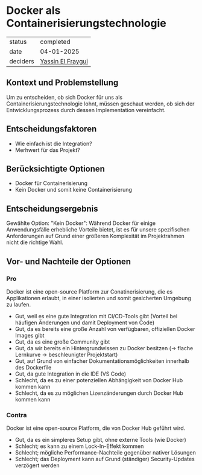 # Docker als Containerisierungstechnologie

|          |                                                            |
| -------- | ---------------------------------------------------------- |
| status   | completed                                                |
| date     | 04-01-2025                                                 |
| deciders | [Yassin El Fraygui](https://github.com/Yasabi04) |

## Kontext und Problemstellung

Um zu entscheiden, ob sich Docker für uns als Containerisierungstechnologie lohnt, müssen geschaut werden, ob sich der Entwicklungsprozess durch dessen Implementation vereinfacht.

## Entscheidungsfaktoren

- Wie einfach ist die Integration?
- Merhwert für das Projekt?

## Berücksichtigte Optionen

- Docker für Containerisierung
- Kein Docker und somit keine Containerisierung

## Entscheidungsergebnis

Gewählte Option: "Kein Docker": Während Docker für einige Anwendungsfälle erhebliche Vorteile bietet, ist es für unsere spezifischen Anforderungen auf Grund einer größeren Komplexität im Projektrahmen nicht die richtige Wahl.

## Vor- und Nachteile der Optionen

### Pro

Docker ist eine open-source Platform zur Conatinerisierung, die es Applikationen erlaubt, in einer isolierten und somit gesicherten Umgebung zu laufen.

- Gut, weil es eine gute Integration mit CI/CD-Tools gibt (Vorteil bei häufigen Änderungen und damit Deployment von Code)
- Gut, da es bereits eine große Anzahl von verfügbaren, offiziellen Docker Images gibt
- Gut, da es eine große Community gibt
- Gut, da wir bereits ein Hintergrundwissen zu Docker besitzen (-> flache Lernkurve -> beschleunigter Projektstart)
- Gut, auf Grund von einfacher Dokumentationsmöglichkeiten innerhalb des Dockerfile
- Gut, da gute Integration in die IDE (VS Code)
- Schlecht, da es zu einer potenziellen Abhängigkeit von Docker Hub kommen kann
- Schlecht, da es zu möglichen Lizenzänderungen durch Docker Hub kommen kann


### Contra

Docker ist eine open-source Platform, die von Docker Hub geführt wird.

- Gut, da es ein simpleres Setup gibt, ohne externe Tools (wie Docker)
- Schlecht; es kann zu einem Lock-In-Effekt kommen
- Schlecht; mögliche Performance-Nachteile gegenüber nativer Lösungen
- Schlecht; das Deployment kann auf Grund (ständiger) Security-Updates verzögert werden

